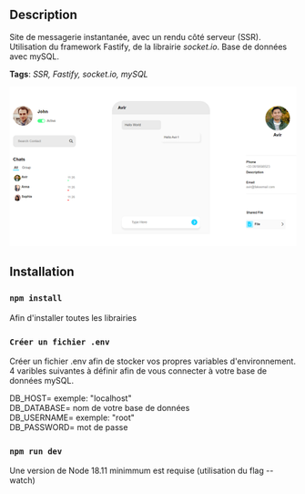 ## Description

Site de messagerie instantanée, avec un rendu côté serveur (SSR). Utilisation du framework Fastify, de la librairie _socket.io_. Base de données avec mySQL.

**Tags**: _SSR, Fastify, socket.io, mySQL_

<p align="center">
  <img src="./public/assets/chat_website_short.png" alt="CMD et MLD de la base de donnée">
</p>

## Installation

### `npm install`

Afin d'installer toutes les librairies

### `Créer un fichier .env`

Créer un fichier .env afin de stocker vos propres variables d'environnement.
4 varibles suivantes à définir afin de vous connecter à votre base de données mySQL.

DB_HOST= exemple: "localhost"  
DB_DATABASE= nom de votre base de données  
DB_USERNAME= exemple: "root"  
DB_PASSWORD= mot de passe

### `npm run dev`

Une version de Node 18.11 minimmum est requise (utilisation du flag --watch)

